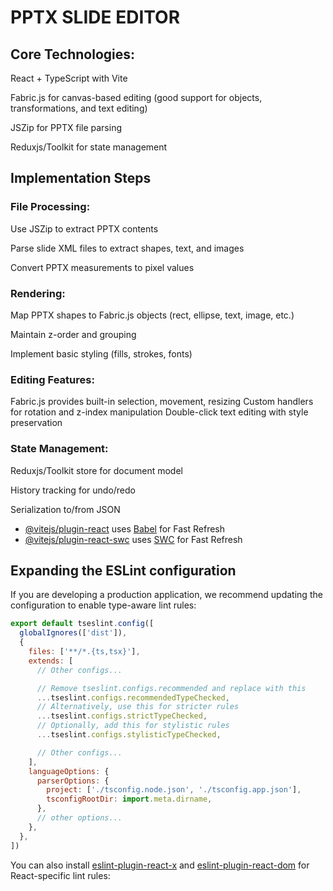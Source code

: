# PPTX SLIDE EDITOR

## Core Technologies:

React + TypeScript with Vite

Fabric.js for canvas-based editing (good support for objects, transformations, and text editing)

JSZip for PPTX file parsing

Reduxjs/Toolkit for state management

## Implementation Steps
### File Processing:
Use JSZip to extract PPTX contents

Parse slide XML files to extract shapes, text, and images

Convert PPTX measurements to pixel values

### Rendering:
Map PPTX shapes to Fabric.js objects (rect, ellipse, text, image, etc.)

Maintain z-order and grouping

Implement basic styling (fills, strokes, fonts)

### Editing Features:
Fabric.js provides built-in selection, movement, resizing
Custom handlers for rotation and z-index manipulation
Double-click text editing with style preservation

### State Management:
Reduxjs/Toolkit store for document model

History tracking for undo/redo

Serialization to/from JSON


- [@vitejs/plugin-react](https://github.com/vitejs/vite-plugin-react/blob/main/packages/plugin-react) uses [Babel](https://babeljs.io/) for Fast Refresh
- [@vitejs/plugin-react-swc](https://github.com/vitejs/vite-plugin-react/blob/main/packages/plugin-react-swc) uses [SWC](https://swc.rs/) for Fast Refresh

## Expanding the ESLint configuration

If you are developing a production application, we recommend updating the configuration to enable type-aware lint rules:

```js
export default tseslint.config([
  globalIgnores(['dist']),
  {
    files: ['**/*.{ts,tsx}'],
    extends: [
      // Other configs...

      // Remove tseslint.configs.recommended and replace with this
      ...tseslint.configs.recommendedTypeChecked,
      // Alternatively, use this for stricter rules
      ...tseslint.configs.strictTypeChecked,
      // Optionally, add this for stylistic rules
      ...tseslint.configs.stylisticTypeChecked,

      // Other configs...
    ],
    languageOptions: {
      parserOptions: {
        project: ['./tsconfig.node.json', './tsconfig.app.json'],
        tsconfigRootDir: import.meta.dirname,
      },
      // other options...
    },
  },
])
```

You can also install [eslint-plugin-react-x](https://github.com/Rel1cx/eslint-react/tree/main/packages/plugins/eslint-plugin-react-x) and [eslint-plugin-react-dom](https://github.com/Rel1cx/eslint-react/tree/main/packages/plugins/eslint-plugin-react-dom) for React-specific lint rules:

